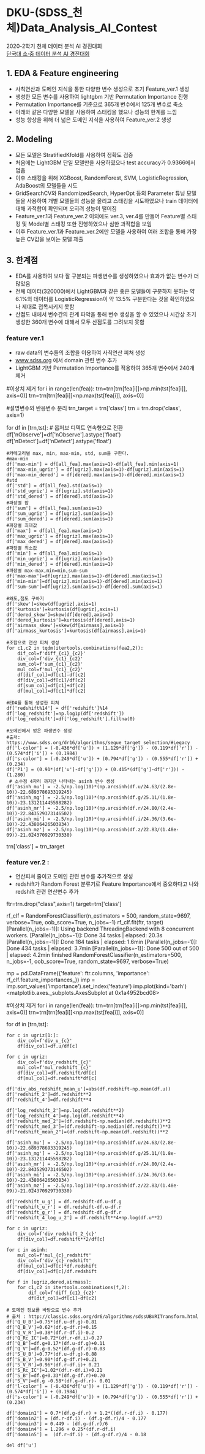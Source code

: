 # DKU-(SDSS_천체)Data_Analysis_AI_Contest
2020-2학기 천체 데이터 분석 AI 경진대회  
[단국대 소·중 데이터 분석 AI 경진대회]([link](https://dacon.io/competitions/official/235638/overview/description)) 



## 1. EDA & Feature engineering
-   사칙연산과 도메인 지식을 통한 다양한 변수 생성으로 초기 Feature_ver.1 생성  
-   생성한 모든 변수를 사용하여 lightgbm 기반 Permutation Importance 진행  
-   Permutation Importance를 기준으로 365개 변수에서 125개 변수로 축소 
-   아래와 같은 다양한 모델을 사용하여 스태킹을 했으나 성능의 한계를 느낌 
-   성능 향상을 위해 더 넓은 도메인 지식을 사용하여 Feature_ver.2 생성  
## 2. Modeling
-   모든 모델은 StratifiedKfold를 사용하여 정확도 검증
-   처음에는 LightGBM 단일 모델만을 사용하였으나 test accuracy가 0.9366에서 멈춤  
-   이후 스태킹을 위해 XGBoost, RandomForest, SVM, LogisticRegression, AdaBoost의 모델들을 시도  
-   GridSearchCV와 RandomizedSearch, HyperOpt 등의 Parameter 튜닝 모델들을 사용하여 개별 모델들의 성능을 올리고 스태킹을 시도하였으나 train 데이터에 대해 과적합이 확인되며 오히려 성능이 떨어짐  
-   Feature_ver.1과 Feature_ver.2 이외에도 ver.3, ver.4를 만들어 Feature별 스태킹 및 Model별 스태킹 또한 진행하였으나 심한 과적합을 보임   
-   이후 Feature_ver.1과 Feature_ver.2에만 모델을 사용하여 여러 조합을 통해 가장 높은 CV값을 보이는 모델 제출  
## 3. 한계점
- EDA를 사용하여 보다 잘 구분되는 파생변수를 생성하였으나 효과가 없는 변수가 더 많았음  
- 전체 데이터(320000)에서 LightGBM과 같은 좋은 모델들이 구분하지 못하는 약 6.1%의 데이터를 LogisticRegression이 약 13.5% 구분한다는 것을 확인하였으나 제대로 접목시키지 못함  
- 산점도 내에서 변수간의 관계 파악을 통해 변수 생성을 할 수 있었으나 시간상 초기 생성한 360개 변수에 대해서 모두 산점도를 그려보지 못함  

### feature ver.1
- raw data의 변수들의 조합을 이용하여 사칙연산 피쳐 생성  
- www.sdss.org 에서 domain 관련 변수 추가  
- LightGBM 기반 Permutation Importance를 적용하여 365개 변수에서 240개 제거  


#이상치 제거
for i in range(len(fea)):
    trn=trn[trn[fea[i]]>np.min(tst[fea[i]], axis=0)]
    trn=trn[trn[fea[i]]<np.max(tst[fea[i]], axis=0)]
    
#설명변수와 반응변수 분리
trn_target = trn['class']
trn = trn.drop('class', axis=1)

for df in [trn,tst]:
    # 옵저브 디텍트 연속형으로 전환
    df['nObserve']=df['nObserve'].astype('float')
    df['nDetect']=df['nDetect'].astype('float')

    #카테고리별 max, min, max-min, std, sum을 구한다.
    #max-min
    df['max-min'] = df[all_fea].max(axis=1)-df[all_fea].min(axis=1)
    df['max-min_ugriz'] = df[ugriz].max(axis=1)-df[ugriz].min(axis=1)
    df['max-min_dered'] = df[dered].max(axis=1)-df[dered].min(axis=1)
    #std
    df['std'] = df[all_fea].std(axis=1)
    df['std_ugriz'] = df[ugriz].std(axis=1)
    df['std_dered'] = df[dered].std(axis=1)
    #파장별 합
    df['sum'] = df[all_fea].sum(axis=1)
    df['sum_ugriz'] = df[ugriz].sum(axis=1)
    df['sum_dered'] = df[dered].sum(axis=1)
    #파장별 최대값
    df['max'] = df[all_fea].max(axis=1)
    df['max_ugriz'] = df[ugriz].max(axis=1)
    df['max_dered'] = df[dered].max(axis=1)
    #파장별 최소값
    df['min'] = df[all_fea].min(axis=1)
    df['min_ugriz'] = df[ugriz].min(axis=1)
    df['min_dered'] = df[dered].min(axis=1)
    #파장별 max-max,min=min,sum-sum
    df['max-max']=df[ugriz].max(axis=1)-df[dered].max(axis=1)
    df['min-min']=df[ugriz].min(axis=1)-df[dered].min(axis=1)
    df['sum-sum']=df[ugriz].sum(axis=1)-df[dered].sum(axis=1)

    #왜도,첨도 구하기
    df['skew']=skew(df[ugriz],axis=1)
    df['kurtosis']=kurtosis(df[ugriz],axis=1)
    df['dered_skew']=skew(df[dered],axis=1)
    df['dered_kurtosis']=kurtosis(df[dered],axis=1)
    df['airmass_skew']=skew(df[airmass],axis=1)
    df['airmass_kurtosis']=kurtosis(df[airmass],axis=1)

    #조합으로 연산 피쳐 생성
    for c1,c2 in tqdm(itertools.combinations(fea2,2)):
        dif_col=f'diff_{c1}_{c2}'
        div_col=f'div_{c1}_{c2}'
        sum_col=f'sum_{c1}_{c2}'
        mul_col=f'mul_{c1}_{c2}'
        df[dif_col]=df[c1]-df[c2]
        df[div_col]=df[c1]/df[c2]
        df[sum_col]=df[c1]+df[c2]
        df[mul_col]=df[c1]*df[c2]

    #EDA를 통해 생성한 피쳐
    df['redshift%14'] = df['redshift']%14
    df['log_redshift']=np.log1p(df['redshift'])
    df['log_redshift']=df['log_redshift'].fillna(0)

    #도메인에서 얻은 파생변수 생성
    #출처: https://www.sdss.org/dr16/algorithms/segue_target_selection/#Legacy
    df['l-color'] = (-0.436*df['u']) + (1.129*df['g']) - (0.119*df['r']) - (0.574*df['i']) + (0.1984)
    df['s-color'] = (-0.249*df['u']) + (0.794*df['g']) - (0.555*df['r']) + (0.234)
    df['P1'] = (0.91*(df['u']-df['g'])) + (0.415*(df['g']-df['r'])) - (1.280)
     # 소수점 4자리 까지만 나타내는 asinh 변수 생성
    df['asinh_mu'] = -2.5/np.log(10)*(np.arcsinh(df.u/24.63/(2.8e-10))-22.689378693319245)
    df['asinh_mg'] = -2.5/np.log(10)*(np.arcsinh(df.g/25.11/(1.8e-10))-23.131211445598282)
    df['asinh_mr'] = -2.5/np.log(10)*(np.arcsinh(df.r/24.80/(2.4e-10))-22.843529373146502)
    df['asinh_mi'] = -2.5/np.log(10)*(np.arcsinh(df.i/24.36/(3.6e-10))-22.43806426503834)
    df['asinh_mz'] = -2.5/np.log(10)*(np.arcsinh(df.z/22.83/(1.48e-09))-21.024370929730330)

trn['class'] = trn_target


### feature ver.2 :
- 연산피쳐 줄이고 도메인 관련 변수를 추가적으로 생성
- redshift가 Random Forest 분류기로 Feature Importance에서 중요하다고 나와 redshift 관련 연산변수 추가

ftr=trn.drop("class",axis=1)
target=trn['class']

rf_clf = RandomForestClassifier(n_estimators = 500, 
                                random_state=9697,
                                verbose=True,
                                oob_score=True,
                                n_jobs=-1)
rf_clf.fit(ftr, target)
[Parallel(n_jobs=-1)]: Using backend ThreadingBackend with 8 concurrent workers.
[Parallel(n_jobs=-1)]: Done  34 tasks      | elapsed:   20.3s
[Parallel(n_jobs=-1)]: Done 184 tasks      | elapsed:  1.6min
[Parallel(n_jobs=-1)]: Done 434 tasks      | elapsed:  3.7min
[Parallel(n_jobs=-1)]: Done 500 out of 500 | elapsed:  4.2min finished
RandomForestClassifier(n_estimators=500, n_jobs=-1, oob_score=True,
                       random_state=9697, verbose=True)

mp = pd.DataFrame({'feature': ftr.columns, 'importance': rf_clf.feature_importances_})
imp = imp.sort_values('importance').set_index('feature')
imp.plot(kind='barh')
<matplotlib.axes._subplots.AxesSubplot at 0x1a4952bcd08>



#이상치 제거
for i in range(len(fea)):
    trn=trn[trn[fea[i]]>np.min(tst[fea[i]], axis=0)]
    trn=trn[trn[fea[i]]<np.max(tst[fea[i]], axis=0)]

for df in [trn,tst]:    

    for c in ugriz[1:]:
        div_col=f'div_u_{c}'
        df[div_col]=df.u/df[c]

    for c in ugriz:
        div_col=f'div_redshift_{c}'
        mul_col=f'mul_redshift_{c}'
        df[div_col]=df.redshift/df[c]
        df[mul_col]=df.redshift*df[c]
        
    df['div_abs_redshift_mean_u']=abs(df.redshift-np.mean(df.u))
    df['redshift_2']=df.redshift**2
    df['redshift_4']=df.redshift**4

    df['log_redshift_2']=np.log(df.redshift**2)
    df['log_redshift_4']=np.log(df.redshift**4)
    df['redshift_med_2']=(df.redshift-np.median(df.redshift))**2
    df['redshift_med_3']=(df.redshift-np.median(df.redshift))**3
    df["redshift_mean_2"]=(df.redshift-np.mean(df.redshift))**2

    df['asinh_mu'] = -2.5/np.log(10)*(np.arcsinh(df.u/24.63/(2.8e-10))-22.689378693319245)
    df['asinh_mg'] = -2.5/np.log(10)*(np.arcsinh(df.g/25.11/(1.8e-10))-23.131211445598282)
    df['asinh_mr'] = -2.5/np.log(10)*(np.arcsinh(df.r/24.80/(2.4e-10))-22.843529373146502)
    df['asinh_mi'] = -2.5/np.log(10)*(np.arcsinh(df.i/24.36/(3.6e-10))-22.43806426503834)
    df['asinh_mz'] = -2.5/np.log(10)*(np.arcsinh(df.z/22.83/(1.48e-09))-21.024370929730330)

    df['redshift_u_g'] = df.redshift-df.u-df.g
    df['redshift_u_r'] = df.redshift-df.u-df.r
    df['redshift_g_r'] = df.redshift-df.g-df.r
    df['redshift_4_log_u_2'] = df.redshift**4+np.log(df.u**2)

    for c in ugriz:
        div_col=f'div_redshift_2_{c}'
        df[div_col]=df.redshift**2/df[c]
    
    for c in asinh:
        mul_col=f'mul_{c}_redshift'
        div_col=f'div_{c}_redshift'
        df[mul_col]=df[c]*df.redshift
        df[div_col]=df[c]/df.redshift
        
    for f in [ugriz,dered,airmass]:
        for c1,c2 in itertools.combinations(f,2):
            dif_col=f'diff_{c1}_{c2}'
            df[dif_col]=df[c1]-df[c2]

    # 도메인 정보를 바탕으로 변수 추가
    # 출처 : http://classic.sdss.org/dr6/algorithms/sdssUBVRITransform.html
    df['Q_U_B']=0.75*(df.u-df.g)-0.81
    df['Q_B_V']=0.62*(df.g-df.r)+0.15
    df['Q_V_R']=0.38*(df.r-df.i)-0.2
    df['Q_Rc_IC']=0.72*(df.r-df.i)-0.27
    df['Q_B']=df.g+0.17*(df.u-df.g)+0.11
    df['Q_V']=df.g-0.52*(df.g-df.r)-0.03
    df['S_U_B']=0.77*(df.u-df.g)-0.88
    df['S_B_V']=0.90*(df.g-df.r)+0.21
    df['S_V_R']=0.96*(df.r-df.i)+ 0.21
    df['S_Rc_IC']=1.02*(df.r-df.i)+0.21
    df['S_B']=df.g+0.33*(df.g-df.r)+0.20
    df['S_V']=df.g -0.58*(df.g-df.r)- 0.01
    df['l-color'] = (-0.436*df['u']) + (1.129*df['g']) - (0.119*df['r']) - (0.574*df['i']) + (0.1984)
    df['s-color'] = (-0.249*df['u']) + (0.794*df['g']) - (0.555*df['r']) + (0.234)
    
    df['domain1'] = 0.7*(df.g-df.r) + 1.2*((df.r-df.i) - 0.177) 
    df['domain2'] = (df.r-df.i) - (df.g-df.r)/4 - 0.177 
    df['domain3'] = 0.449 - (df.g-df.r)/6  
    df['domain4'] = 1.296 + 0.25*(df.r-df.i)  
    df['domain5'] =  (df.r-df.i) - (df.g-df.r)/4 - 0.18  

    del df['u']
